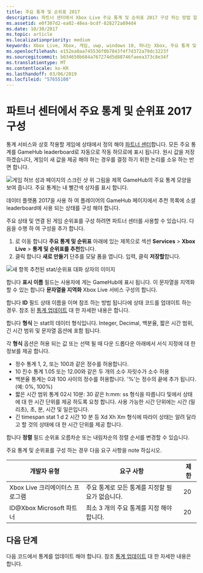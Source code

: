 ```yaml
---
title: 주요 통계 및 순위표 2017
description: 파트너 센터에서 Xbox Live 주요 통계 및 순위표 2017 구성 하는 방법 알아보기
ms.assetid: e0f307d2-ea02-48ea-bcdf-828272a894d4
ms.date: 10/30/2017
ms.topic: article
ms.localizationpriority: medium
keywords: Xbox Live, Xbox, 게임, uwp, windows 10, 하나는 Xbox, 주요 통계 및 순위표, 순위표, 통계 2017 파트너 센터
ms.openlocfilehash: e152ea8aa745536f0b7843f4f7d372a79dc3223f
ms.sourcegitcommit: b034650b684a767274d5d88746faeea373c8e34f
ms.translationtype: MT
ms.contentlocale: ko-KR
ms.lasthandoff: 03/06/2019
ms.locfileid: "57655108"
---
```

# <a name="configuring-featured-stats-and-leaderboards-2017-in-partner-center"></a>파트너 센터에서 주요 통계 및 순위표 2017 구성

통계 서비스와 상호 작용할 게임에 상태에서 정의 해야 [파트너 센터](https://partner.microsoft.com/dashboard)합니다. 모든 주요 통계를 GameHub leaderboard로 자동으로 작동 하므로에 표시 됩니다. 원시 값을 저장 하겠습니다, 게임이 새 값을 제공 해야 하는 경우를 결정 하기 위한 논리를 소유 하는 반면 합니다.

![게임 허브 성과 페이지의 스크린 샷](../../images/dev-center/featured-stats-and-leaderboards/featured-stats-and-leaderboards-2.png) 위 그림을 제목 GameHub의 주요 통계 모양을 보여 줍니다. 주요 통계는 내 빨간색 상자를 표시 합니다.

데이터 플랫폼 2017을 사용 하 여 플레이어의 GameHub 페이지에서 추천 목록에 소셜 leaderboard에 사용 되는 상태를 구성 해야 합니다.

주요 상태 및 연결 된 게임 순위표를 구성 하려면 파트너 센터를 사용할 수 있습니다. 다음을 수행 하 여 구성을 추가 합니다.

1. 로 이동 합니다 **주요 통계 및 순위표** 아래에 있는 제목으로 섹션 **Services** > **Xbox Live**  >  **통계 및 순위표를 추천**합니다.
2. 클릭 합니다 **새로 만들기** 단추를 모달 폼을 엽니다. 입력, 클릭 **저장할**합니다.

![새 항목 추천된 stat/순위표 대화 상자의 이미지](../../images/dev-center/featured-stats-and-leaderboards/featured-stats.png)

합니다 **표시 이름** 필드는 사용자에 게는 GameHub에 표시 됩니다. 이 문자열을 지역화할 수 있는 합니다 **문자열을 지역화** Xbox Live 서비스 구성의 합니다.

합니다 **ID** 필드 상태 이름을 이며 참조 하는 방법 됩니다에 상태 코드를 업데이트 하는 경우. 참조 된 [통계 업데이트](../../leaderboards-and-stats-2017/player-stats-updating.md) 대 한 자세한 내용은 합니다.

합니다 **형식** 는 stat의 데이터 형식입니다. Integer, Decimal, 백분율, 짧은 시간 범위, 긴 시간 범위 및 문자열 옵션에 포함 됩니다.

각 **형식** 옵션은 허용 되는 값 또는 선택 될 때 다운 드롭다운 아래에서 서식 지정에 대 한 정보를 제공 합니다.

* 정수 통계 1, 2, 또는 100과 같은 정수를 허용합니다.
* 10 진수 통계 1.05 또는 12.00와 같은 두 개의 소수 자릿수가 소수 허용
* 백분율 통계는 0과 100 사이의 정수를 허용합니다. '%'는 정수의 끝에 추가 됩니다. (예: 0%, 100%)
* 짧은 시간 범위 통계 02시 10분: 30 같은 h:mm: ss 형식을 따릅니다 및에서 상태에 대 한 시간 단위를 제공 하도록 요청 합니다.   사용 가능한 시간 단위에는 시간 (밀리초), 초, 분, 시간 및 일은입니다.
* 긴 timespan stat 1 d 2 시간 10 분 등 Xd Xh Xm 형식에 따라이 상태는 알려 달라고 할 것의 상태에 대 한 시간 단위를 제공 합니다.

합니다 **정렬** 필드 순위표 오름차순 또는 내림차순의 정렬 순서를 변경할 수 있습니다.

주요 통계 및 순위표를 구성 하는 경우 다음 요구 사항을 note 하십시오.

| 개발자 유형 | 요구 사항 | 제한 |
|----------------|-------------|-------|
| Xbox Live 크리에이터스 프로그램 | 주요 통계로 모든 통계를 지정할 필요가 없습니다. | 20 |
| ID@Xbox Microsoft 파트너 | 최소 3 개의 주요 통계를 지정 해야 합니다. | 20 |

## <a name="next-steps"></a>다음 단계

다음 코드에서 통계를 업데이트 해야 합니다.  참조 [통계 업데이트](../../leaderboards-and-stats-2017/player-stats-updating.md) 대 한 자세한 내용은 합니다.
